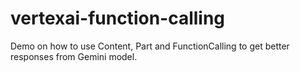 # vertexai-function-calling
Demo on how to use Content, Part and FunctionCalling to get better responses from Gemini model. 
